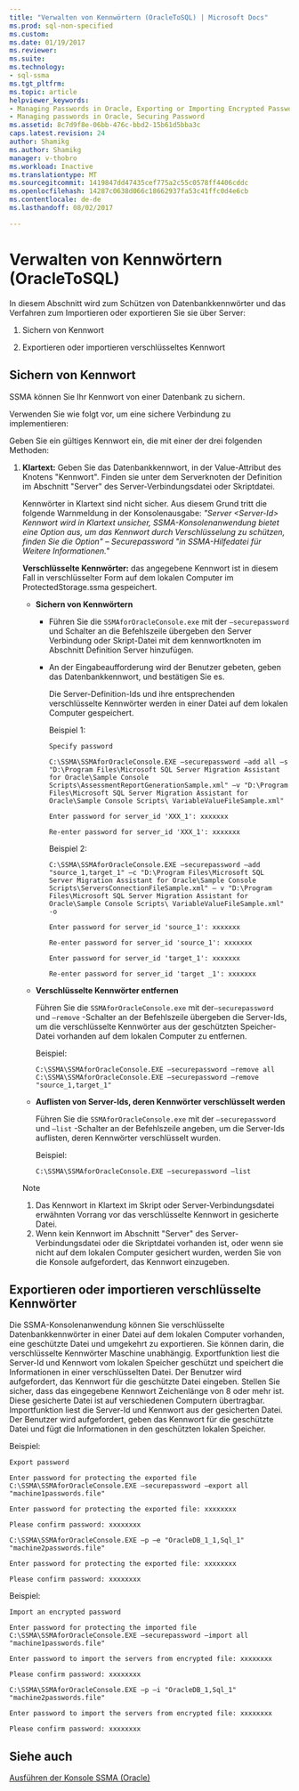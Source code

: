 ```yaml
---
title: "Verwalten von Kennwörtern (OracleToSQL) | Microsoft Docs"
ms.prod: sql-non-specified
ms.custom: 
ms.date: 01/19/2017
ms.reviewer: 
ms.suite: 
ms.technology:
- sql-ssma
ms.tgt_pltfrm: 
ms.topic: article
helpviewer_keywords:
- Managing Passwords in Oracle, Exporting or Importing Encrypted Password
- Managing passwords in Oracle, Securing Password
ms.assetid: 8c7d9f8e-06bb-476c-bbd2-15b61d5bba3c
caps.latest.revision: 24
author: Shamikg
ms.author: Shamikg
manager: v-thobro
ms.workload: Inactive
ms.translationtype: MT
ms.sourcegitcommit: 1419847dd47435cef775a2c55c0578ff4406cddc
ms.openlocfilehash: 14287c0638d066c18662937fa53c41ffc0d4e6cb
ms.contentlocale: de-de
ms.lasthandoff: 08/02/2017

---
```

# <a name="managing-passwords-oracletosql"></a>Verwalten von Kennwörtern (OracleToSQL)
In diesem Abschnitt wird zum Schützen von Datenbankkennwörter und das Verfahren zum Importieren oder exportieren Sie sie über Server:  
  
1.  Sichern von Kennwort  
  
2.  Exportieren oder importieren verschlüsseltes Kennwort  
  
## <a name="securing-password"></a>Sichern von Kennwort  
SSMA können Sie Ihr Kennwort von einer Datenbank zu sichern.  
  
Verwenden Sie wie folgt vor, um eine sichere Verbindung zu implementieren:  
  
Geben Sie ein gültiges Kennwort ein, die mit einer der drei folgenden Methoden:  
  
1.  **Klartext:** Geben Sie das Datenbankkennwort, in der Value-Attribut des Knotens "Kennwort". Finden sie unter dem Serverknoten der Definition im Abschnitt "Server" des Server-Verbindungsdatei oder Skriptdatei.  
  
    Kennwörter in Klartext sind nicht sicher. Aus diesem Grund tritt die folgende Warnmeldung in der Konsolenausgabe: *"Server &lt;Server-Id&gt; Kennwort wird in Klartext unsicher, SSMA-Konsolenanwendung bietet eine Option aus, um das Kennwort durch Verschlüsselung zu schützen, finden Sie die Option" – Securepassword "in SSMA-Hilfedatei für Weitere Informationen."*  
  
    **Verschlüsselte Kennwörter:** das angegebene Kennwort ist in diesem Fall in verschlüsselter Form auf dem lokalen Computer im ProtectedStorage.ssma gespeichert.  
  
    -   **Sichern von Kennwörtern**  
  
        -   Führen Sie die `SSMAforOracleConsole.exe` mit der `–securepassword` und Schalter an die Befehlszeile übergeben den Server Verbindung oder Skript-Datei mit dem kennwortknoten im Abschnitt Definition Server hinzufügen.  
  
        -   An der Eingabeaufforderung wird der Benutzer gebeten, geben das Datenbankkennwort, und bestätigen Sie es.  
  
            Die Server-Definition-Ids und ihre entsprechenden verschlüsselte Kennwörter werden in einer Datei auf dem lokalen Computer gespeichert.  
            
            Beispiel 1:  
            
                Specify password
                
                C:\SSMA\SSMAforOracleConsole.EXE –securepassword –add all –s "D:\Program Files\Microsoft SQL Server Migration Assistant for Oracle\Sample Console Scripts\AssessmentReportGenerationSample.xml" –v "D:\Program Files\Microsoft SQL Server Migration Assistant for Oracle\Sample Console Scripts\ VariableValueFileSample.xml"
                
                Enter password for server_id 'XXX_1': xxxxxxx
                
                Re-enter password for server_id 'XXX_1': xxxxxxx
            
            Beispiel 2:
            
                C:\SSMA\SSMAforOracleConsole.EXE –securepassword –add "source_1,target_1" –c "D:\Program Files\Microsoft SQL Server Migration Assistant for Oracle\Sample Console Scripts\ServersConnectionFileSample.xml" – v "D:\Program Files\Microsoft SQL Server Migration Assistant for Oracle\Sample Console Scripts\ VariableValueFileSample.xml" -o
                
                Enter password for server_id 'source_1': xxxxxxx
                
                Re-enter password for server_id 'source_1': xxxxxxx
                
                Enter password for server_id 'target_1': xxxxxxx
                
                Re-enter password for server_id 'target _1': xxxxxxx  
    
    -   **Verschlüsselte Kennwörter entfernen**  
  
        Führen Sie die `SSMAforOracleConsole.exe` mit der`–securepassword` und `–remove` -Schalter an der Befehlszeile übergeben die Server-Ids, um die verschlüsselte Kennwörter aus der geschützten Speicher-Datei vorhanden auf dem lokalen Computer zu entfernen.  
        
        Beispiel:  
        
            C:\SSMA\SSMAforOracleConsole.EXE –securepassword –remove all
            C:\SSMA\SSMAforOracleConsole.EXE –securepassword –remove "source_1,target_1"  
  
    -   **Auflisten von Server-Ids, deren Kennwörter verschlüsselt werden**  
  
        Führen Sie die `SSMAforOracleConsole.exe` mit der `–securepassword` und `–list` -Schalter an der Befehlszeile angeben, um die Server-Ids auflisten, deren Kennwörter verschlüsselt wurden.  
  
        Beispiel:  
        
            C:\SSMA\SSMAforOracleConsole.EXE –securepassword –list  
  
    > [!NOTE]  
    > 1.  Das Kennwort in Klartext im Skript oder Server-Verbindungsdatei erwähnten Vorrang vor das verschlüsselte Kennwort in gesicherte Datei.  
    > 2.  Wenn kein Kennwort im Abschnitt "Server" des Server-Verbindungsdatei oder die Skriptdatei vorhanden ist, oder wenn sie nicht auf dem lokalen Computer gesichert wurden, werden Sie von die Konsole aufgefordert, das Kennwort einzugeben.  
  
## <a name="exporting-or-importing-encrypted-passwords"></a>Exportieren oder importieren verschlüsselte Kennwörter  
Die SSMA-Konsolenanwendung können Sie verschlüsselte Datenbankkennwörter in einer Datei auf dem lokalen Computer vorhanden, eine geschützte Datei und umgekehrt zu exportieren. Sie können darin, die verschlüsselte Kennwörter Maschine unabhängig. Exportfunktion liest die Server-Id und Kennwort vom lokalen Speicher geschützt und speichert die Informationen in einer verschlüsselten Datei. Der Benutzer wird aufgefordert, das Kennwort für die geschützte Datei eingeben. Stellen Sie sicher, dass das eingegebene Kennwort Zeichenlänge von 8 oder mehr ist. Diese gesicherte Datei ist auf verschiedenen Computern übertragbar. Importfunktion liest die Server-Id und Kennwort aus der gesicherten Datei. Der Benutzer wird aufgefordert, geben das Kennwort für die geschützte Datei und fügt die Informationen in den geschützten lokalen Speicher.  
  
Beispiel:  

    Export password
    
    Enter password for protecting the exported file C:\SSMA\SSMAforOracleConsole.EXE –securepassword –export all "machine1passwords.file"
    
    Enter password for protecting the exported file: xxxxxxxx
    
    Please confirm password: xxxxxxxx
    
    C:\SSMA\SSMAforOracleConsole.EXE –p –e "OracleDB_1_1,Sql_1" "machine2passwords.file"
    
    Enter password for protecting the exported file: xxxxxxxx
    
    Please confirm password: xxxxxxxx  
  
Beispiel:  

    Import an encrypted password
    
    Enter password for protecting the imported file C:\SSMA\SSMAforOracleConsole.EXE –securepassword –import all "machine1passwords.file"
    
    Enter password to import the servers from encrypted file: xxxxxxxx
    
    Please confirm password: xxxxxxxx
    
    C:\SSMA\SSMAforOracleConsole.EXE –p –i "OracleDB_1,Sql_1" "machine2passwords.file"
    
    Enter password to import the servers from encrypted file: xxxxxxxx
    
    Please confirm password: xxxxxxxx  
  
## <a name="see-also"></a>Siehe auch  
[Ausführen der Konsole SSMA (Oracle)](http://msdn.microsoft.com/en-us/7228ccba-c69f-4b4c-8664-01a2750183c5)  
  

